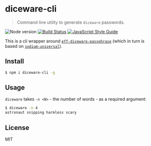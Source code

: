 # diceware-cli

> Command line utility to generate `diceware` passwords.

![Node version](https://img.shields.io/node/v/diceware-cli.svg)
[![Build Status](https://travis-ci.org/ralphtheninja/diceware-cli.svg?branch=master)](https://travis-ci.org/ralphtheninja/diceware-cli)
[![JavaScript Style Guide](https://img.shields.io/badge/code_style-standard-brightgreen.svg)](https://standardjs.com)

This is a cli wrapper around [`eff-diceware-passphrase`](https://github.com/emilbayes/eff-diceware-passphrase) (which in turn is based on [`sodium-universal`](https://github.com/sodium-friends/sodium-universal)).

## Install

```sh
$ npm i diceware-cli -g
```

## Usage

`diceware` takes `-n <N>` - the number of words - as a required argument:

```sh
$ diceware -n 4
astronaut snipping harmless scary
```

## License

MIT
